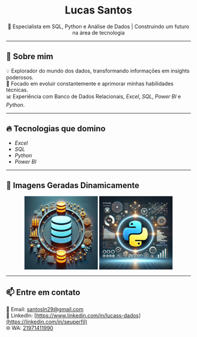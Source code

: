 <h1 align="center">Lucas Santos</h1>

<p align="center">
  🚀 Especialista em SQL, Python e Análise de Dados | Construindo um futuro na área de tecnologia
</p>

---

## 📌 Sobre mim
💡 Explorador do mundo dos dados, transformando informações em insights poderosos.  
🎯 Focado em evoluir constantemente e aprimorar minhas habilidades técnicas.  
📊 Experiência com Banco de Dados Relacionais, *Excel*, *SQL*, *Power BI* e *Python*.  

---

## 🔥 Tecnologias que domino
- *Excel*
- *SQL*
- *Python*
- *Power BI*
  
---

## 📸 Imagens Geradas Dinamicamente  

<p align="center">
  <img src="BDR.jpg" width="200px" alt="Banco de Dados Relacionais">
  <img src="PY.jpg" width="200px" alt="Python">
</p>

---

## 📫 Entre em contato
📧 Email: [santosln29@gmail.com](mailto:seuemail@email.com)  
💼 LinkedIn: [https://www.linkedin.com/in/lucass-dados](https://linkedin.com/in/seuperfil)  
🌐 WA: [21971411990](https://seusite.com)
